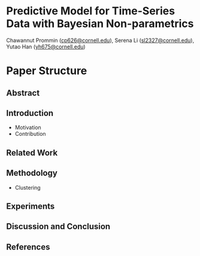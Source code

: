 # Predictive Model for Time-Series Data with Bayesian Non-parametrics
Chawannut Prommin (cp626@cornell.edu), Serena Li (sl2327@cornell.edu), Yutao Han (yh675@cornell.edu)
# Paper Structure
## Abstract
## Introduction
* Motivation
* Contribution
## Related Work
## Methodology
* Clustering
## Experiments
## Discussion and Conclusion
## References
